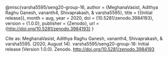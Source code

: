 @misc{varsha5595/seng20-group-16,
    author       = {MeghanaVasist, Adithya Raghu Ganesh, vananth4, Shivaprakash, & varsha5595},
    title        = {{Initial release}},
    month        = aug,
    year         = 2020,
    doi          = {10.5281/zenodo.3984193},
    version      = {1.0.0},
    publisher    = {Zenodo},
    url          = {http://doi.org/10.5281/zenodo.3984193}
    }
 
Cite as:
MeghanaVasist, Adithya Raghu Ganesh, vananth4, Shivaprakash, & varsha5595. (2020, August 14). varsha5595/seng20-group-16: Initial release (Version 1.0.0). Zenodo. http://doi.org/10.5281/zenodo.3984193
